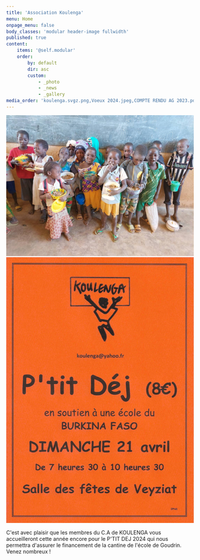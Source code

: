 ```yaml
---
title: 'Association Koulenga'
menu: Home
onpage_menu: false
body_classes: 'modular header-image fullwidth'
published: true
content:
    items: '@self.modular'
    order:
        by: default
        dir: asc
        custom:
            - _photo
            - _news
            - _gallery
media_order: 'koulenga.svgz.png,Voeux 2024.jpeg,COMPTE RENDU AG 2023.pdf,2022-12-17-10-20-18 6.jpg,Affichette pour site.jpeg'
---
```


![2022-12-17-10-20-18%206](2022-12-17-10-20-18%206.jpg "2022-12-17-10-20-18%206")![Affichette%20pour%20site](Affichette%20pour%20site.jpeg "Affichette%20pour%20site")


C'est avec plaisir que les membres du C.A de KOULENGA vous accueilleront cette année encore pour le P'TIT DEJ 2024 qui nous permettra d'assurer le financement de la cantine de l'école de Goudrin. Venez nombreux !
